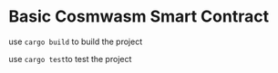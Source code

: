 # Basic Cosmwasm Smart Contract

use ```cargo build``` to build the project

use ```cargo test```to test the project




